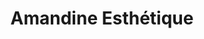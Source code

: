 ---
title: "Amandine Esthétique"
url: /chateauneuf-sur-charente/amandine-esthetique/
shop: Kosmetik
---